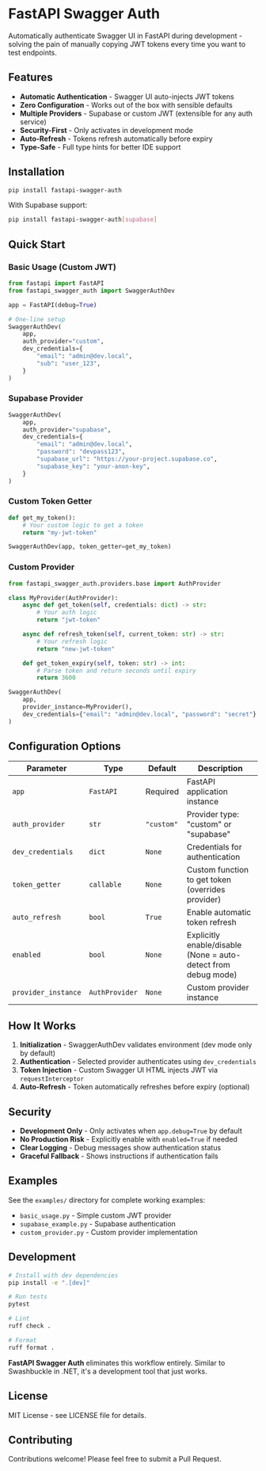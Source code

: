 # FastAPI Swagger Auth

Automatically authenticate Swagger UI in FastAPI during development - solving the pain of manually copying JWT tokens every time you want to test endpoints.

## Features

- **Automatic Authentication** - Swagger UI auto-injects JWT tokens
- **Zero Configuration** - Works out of the box with sensible defaults
- **Multiple Providers** - Supabase or custom JWT (extensible for any auth service)
- **Security-First** - Only activates in development mode
- **Auto-Refresh** - Tokens refresh automatically before expiry
- **Type-Safe** - Full type hints for better IDE support

## Installation

```bash
pip install fastapi-swagger-auth
```

With Supabase support:

```bash
pip install fastapi-swagger-auth[supabase]
```

## Quick Start

### Basic Usage (Custom JWT)

```python
from fastapi import FastAPI
from fastapi_swagger_auth import SwaggerAuthDev

app = FastAPI(debug=True)

# One-line setup
SwaggerAuthDev(
    app,
    auth_provider="custom",
    dev_credentials={
        "email": "admin@dev.local",
        "sub": "user_123",
    }
)
```

### Supabase Provider

```python
SwaggerAuthDev(
    app,
    auth_provider="supabase",
    dev_credentials={
        "email": "admin@dev.local",
        "password": "devpass123",
        "supabase_url": "https://your-project.supabase.co",
        "supabase_key": "your-anon-key",
    }
)
```

### Custom Token Getter

```python
def get_my_token():
    # Your custom logic to get a token
    return "my-jwt-token"

SwaggerAuthDev(app, token_getter=get_my_token)
```

### Custom Provider

```python
from fastapi_swagger_auth.providers.base import AuthProvider

class MyProvider(AuthProvider):
    async def get_token(self, credentials: dict) -> str:
        # Your auth logic
        return "jwt-token"

    async def refresh_token(self, current_token: str) -> str:
        # Your refresh logic
        return "new-jwt-token"

    def get_token_expiry(self, token: str) -> int:
        # Parse token and return seconds until expiry
        return 3600

SwaggerAuthDev(
    app,
    provider_instance=MyProvider(),
    dev_credentials={"email": "admin@dev.local", "password": "secret"}
)
```

## Configuration Options

| Parameter | Type | Default | Description |
|-----------|------|---------|-------------|
| `app` | `FastAPI` | Required | FastAPI application instance |
| `auth_provider` | `str` | `"custom"` | Provider type: "custom" or "supabase" |
| `dev_credentials` | `dict` | `None` | Credentials for authentication |
| `token_getter` | `callable` | `None` | Custom function to get token (overrides provider) |
| `auto_refresh` | `bool` | `True` | Enable automatic token refresh |
| `enabled` | `bool` | `None` | Explicitly enable/disable (None = auto-detect from debug mode) |
| `provider_instance` | `AuthProvider` | `None` | Custom provider instance |

## How It Works

1. **Initialization** - SwaggerAuthDev validates environment (dev mode only by default)
2. **Authentication** - Selected provider authenticates using `dev_credentials`
3. **Token Injection** - Custom Swagger UI HTML injects JWT via `requestInterceptor`
4. **Auto-Refresh** - Token automatically refreshes before expiry (optional)

## Security

- **Development Only** - Only activates when `app.debug=True` by default
- **No Production Risk** - Explicitly enable with `enabled=True` if needed
- **Clear Logging** - Debug messages show authentication status
- **Graceful Fallback** - Shows instructions if authentication fails

## Examples

See the `examples/` directory for complete working examples:

- `basic_usage.py` - Simple custom JWT provider
- `supabase_example.py` - Supabase authentication
- `custom_provider.py` - Custom provider implementation

## Development

```bash
# Install with dev dependencies
pip install -e ".[dev]"

# Run tests
pytest

# Lint
ruff check .

# Format
ruff format .
```


**FastAPI Swagger Auth** eliminates this workflow entirely. Similar to Swashbuckle in .NET, it's a development tool that just works.

## License

MIT License - see LICENSE file for details.

## Contributing

Contributions welcome! Please feel free to submit a Pull Request.
